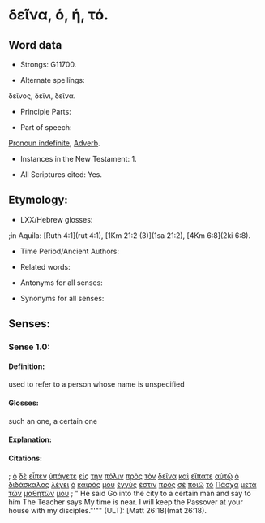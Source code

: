 # δεῖνα, ὁ, ἡ, τό.

<!-- Status: S2=NeedsFinalCheck -->
<!-- Lexica used for edits: BDAG LN CVB  -->

## Word data

* Strongs: G11700.


* Alternate spellings: 

δεῖνος,
δεῖνι,
δεῖνα.

* Principle Parts: 

* Part of speech: 

[Pronoun indefinite](http://ugg.readthedocs.io/en/latest/pronoun_indefinite.html),
[Adverb](http://ugg.readthedocs.io/en/latest/adverb.html).

* Instances in the New Testament: 1.

* All Scriptures cited: Yes.

## Etymology: 


* LXX/Hebrew glosses: 

;in Aquila: [Ruth 4:1](rut 4:1), [1Km 21:2 (3)](1sa 21:2),  [4Km 6:8](2ki 6:8).

* Time Period/Ancient Authors: 

* Related words: 

* Antonyms for all senses:

* Synonyms for all senses: 


## Senses:


### Sense  1.0: 

#### Definition: 

used to refer to a person whose name is unspecified

#### Glosses: 

such an one, a certain one

#### Explanation: 


#### Citations: 

; [ὁ](../G35880/01.md) [δὲ](../G11610/01.md) [εἶπεν](../G30040/01.md) [ὑπάγετε](../G52170/01.md) [εἰς](../G15190/01.md) [τὴν](../G35880/01.md) [πόλιν](../G41720/01.md) [πρὸς](../G43140/01.md) [τὸν](../G35880/01.md) [δεῖνα](../G11700/01.md) [καὶ](../G25320/01.md) [εἴπατε](../G30040/01.md) [αὐτῷ](../G08460/01.md) [ὁ](../G35880/01.md) [διδάσκαλος](../G13200/01.md) [λέγει](../G30040/01.md) [ὁ](../G35880/01.md) [καιρός](../G25400/01.md) [μου](../G14730/01.md) [ἐγγύς](../G14510/01.md) [ἐστιν](../G99999/01.md) [πρὸς](../G43140/01.md) [σὲ](../G47710/01.md) [ποιῶ](../G41600/01.md) [τὸ](../G35880/01.md) [Πάσχα](../G39570/01.md) [μετὰ](../G33260/01.md) [τῶν](../G35880/01.md) [μαθητῶν](../G31010/01.md) [μου](../G14730/01.md)
; " He said Go into the city to a certain man and say to him The Teacher says My time is near. I will keep the Passover at your house with my disciples."'"" (ULT): 
[Matt 26:18](mat 26:18).